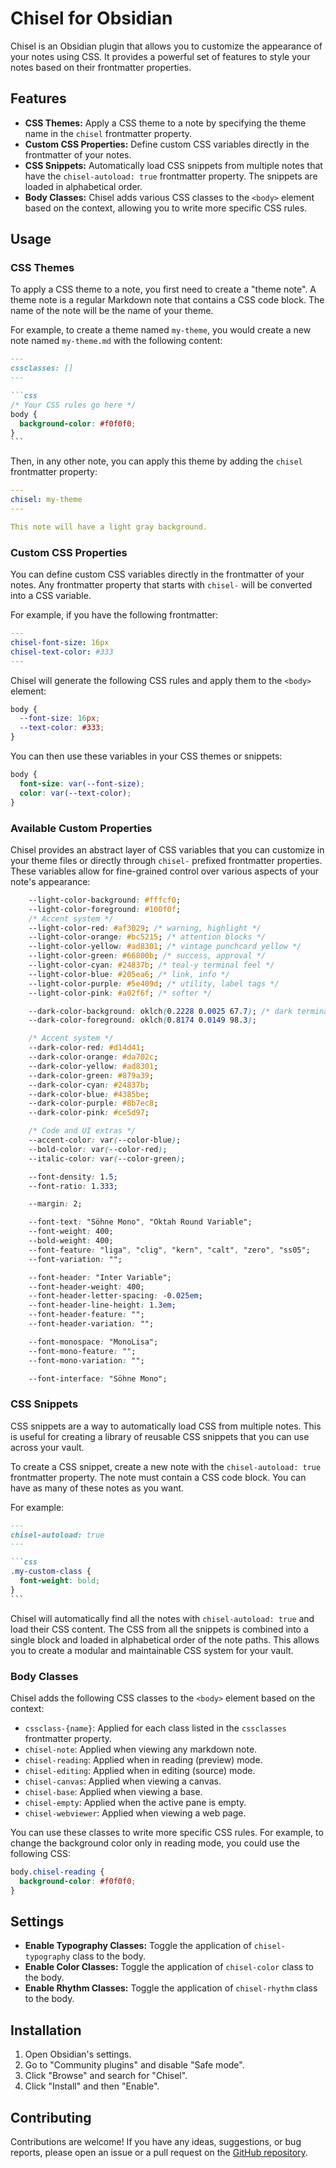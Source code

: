 
# Chisel for Obsidian

Chisel is an Obsidian plugin that allows you to customize the appearance of your notes using CSS. It provides a powerful set of features to style your notes based on their frontmatter properties.

## Features

- **CSS Themes:** Apply a CSS theme to a note by specifying the theme name in the `chisel` frontmatter property.
- **Custom CSS Properties:** Define custom CSS variables directly in the frontmatter of your notes.
- **CSS Snippets:** Automatically load CSS snippets from multiple notes that have the `chisel-autoload: true` frontmatter property. The snippets are loaded in alphabetical order.
- **Body Classes:** Chisel adds various CSS classes to the `<body>` element based on the context, allowing you to write more specific CSS rules.


## Usage

### CSS Themes

To apply a CSS theme to a note, you first need to create a "theme note". A theme note is a regular Markdown note that contains a CSS code block. The name of the note will be the name of your theme.

For example, to create a theme named `my-theme`, you would create a new note named `my-theme.md` with the following content:

````markdown
---
cssclasses: []
---

```css
/* Your CSS rules go here */
body {
  background-color: #f0f0f0;
}
```
````

Then, in any other note, you can apply this theme by adding the `chisel` frontmatter property:

```yaml
---
chisel: my-theme
---

This note will have a light gray background.
```



### Custom CSS Properties

You can define custom CSS variables directly in the frontmatter of your notes. Any frontmatter property that starts with `chisel-` will be converted into a CSS variable.

For example, if you have the following frontmatter:

```yaml
---
chisel-font-size: 16px
chisel-text-color: #333
---
```

Chisel will generate the following CSS rules and apply them to the `<body>` element:

```css
body {
  --font-size: 16px;
  --text-color: #333;
}
```

You can then use these variables in your CSS themes or snippets:

```css
body {
  font-size: var(--font-size);
  color: var(--text-color);
}
```

### Available Custom Properties

Chisel provides an abstract layer of CSS variables that you can customize in your theme files or directly through `chisel-` prefixed frontmatter properties. These variables allow for fine-grained control over various aspects of your note's appearance:

```css
    --light-color-background: #fffcf0;
    --light-color-foreground: #100f0f;
    /* Accent system */
    --light-color-red: #af3029; /* warning, highlight */
    --light-color-orange: #bc5215; /* attention blocks */
    --light-color-yellow: #ad8301; /* vintage punchcard yellow */
    --light-color-green: #66800b; /* success, approval */
    --light-color-cyan: #24837b; /* teal-y terminal feel */
    --light-color-blue: #205ea6; /* link, info */
    --light-color-purple: #5e409d; /* utility, label tags */
    --light-color-pink: #a02f6f; /* softer */

    --dark-color-background: oklch(0.2228 0.0025 67.7); /* dark terminal feel */
    --dark-color-foreground: oklch(0.8174 0.0149 98.3);

    /* Accent system */
    --dark-color-red: #d14d41;
    --dark-color-orange: #da702c;
    --dark-color-yellow: #ad8301;
    --dark-color-green: #879a39;
    --dark-color-cyan: #24837b;
    --dark-color-blue: #4385be;
    --dark-color-purple: #8b7ec8;
    --dark-color-pink: #ce5d97;

    /* Code and UI extras */
    --accent-color: var(--color-blue);
    --bold-color: var(--color-red);
    --italic-color: var(--color-green);

    --font-density: 1.5;
    --font-ratio: 1.333;

    --margin: 2;

    --font-text: "Söhne Mono", "Oktah Round Variable";
    --font-weight: 400;
    --bold-weight: 400;
    --font-feature: "liga", "clig", "kern", "calt", "zero", "ss05";
    --font-variation: "";

    --font-header: "Inter Variable";
    --font-header-weight: 400;
    --font-header-letter-spacing: -0.025em;
    --font-header-line-height: 1.3em;
    --font-header-feature: "";
    --font-header-variation: "";

    --font-monospace: "MonoLisa";
    --font-mono-feature: "";
    --font-mono-variation: "";

    --font-interface: "Söhne Mono";
```

### CSS Snippets

CSS snippets are a way to automatically load CSS from multiple notes. This is useful for creating a library of reusable CSS snippets that you can use across your vault.

To create a CSS snippet, create a new note with the `chisel-autoload: true` frontmatter property. The note must contain a CSS code block. You can have as many of these notes as you want.

For example:

````markdown
---
chisel-autoload: true
---

```css
.my-custom-class {
  font-weight: bold;
}
```
````

Chisel will automatically find all the notes with `chisel-autoload: true` and load their CSS content. The CSS from all the snippets is combined into a single block and loaded in alphabetical order of the note paths. This allows you to create a modular and maintainable CSS system for your vault.

### Body Classes

Chisel adds the following CSS classes to the `<body>` element based on the context:

- `cssclass-{name}`: Applied for each class listed in the `cssclasses` frontmatter property.
- `chisel-note`: Applied when viewing any markdown note.
- `chisel-reading`: Applied when in reading (preview) mode.
- `chisel-editing`: Applied when in editing (source) mode.
- `chisel-canvas`: Applied when viewing a canvas.
- `chisel-base`: Applied when viewing a base.
- `chisel-empty`: Applied when the active pane is empty.
- `chisel-webviewer`: Applied when viewing a web page.

You can use these classes to write more specific CSS rules. For example, to change the background color only in reading mode, you could use the following CSS:

```css
body.chisel-reading {
  background-color: #f0f0f0;
}
```





## Settings

- **Enable Typography Classes:** Toggle the application of `chisel-typography` class to the body.
- **Enable Color Classes:** Toggle the application of `chisel-color` class to the body.
- **Enable Rhythm Classes:** Toggle the application of `chisel-rhythm` class to the body.



## Installation

1.  Open Obsidian's settings.
2.  Go to "Community plugins" and disable "Safe mode".
3.  Click "Browse" and search for "Chisel".
4.  Click "Install" and then "Enable".

## Contributing

Contributions are welcome! If you have any ideas, suggestions, or bug reports, please open an issue or a pull request on the [GitHub repository](https://github.com/your-username/chisel-obsidian).
